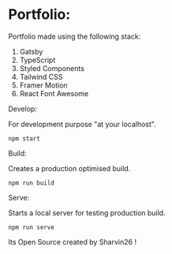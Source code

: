 # Portfolio:

Portfolio made using the following stack:

1. Gatsby
2. TypeScript
3. Styled Components
4. Tailwind CSS
5. Framer Motion
6. React Font Awesome

Develop:

For development purpose "at your localhost".

`npm start`

Build: 

Creates a production optimised build.

`npm run build`

Serve:

Starts a local server for testing production build.

`npm run serve`

Its Open Source created by Sharvin26 !

